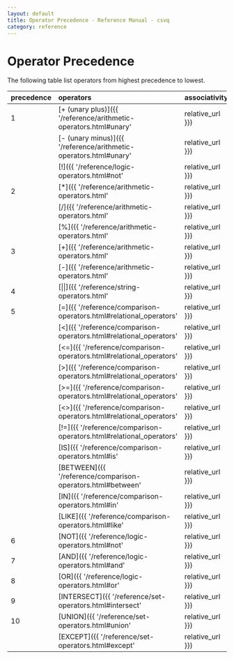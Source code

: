 ```yaml
---
layout: default
title: Operator Precedence - Reference Manual - csvq
category: reference
---
```


# Operator Precedence

The following table list operators from highest precedence to lowest.

| precedence | operators | associativity |
| :- | :- | :- |
| 1  | [+ (unary plus)]({{ '/reference/arithmetic-operators.html#unary' | relative_url }})  | Right-to-left | 
|    | [- (unary minus)]({{ '/reference/arithmetic-operators.html#unary' | relative_url }}) | Right-to-left | 
|    | [!]({{ '/reference/logic-operators.html#not' | relative_url }})                      | Right-to-left | 
| 2  | [*]({{ '/reference/arithmetic-operators.html' | relative_url }})       | Left-to-right | 
|    | [/]({{ '/reference/arithmetic-operators.html' | relative_url }})       | Left-to-right | 
|    | [%]({{ '/reference/arithmetic-operators.html' | relative_url }})       | Left-to-right | 
| 3  | [+]({{ '/reference/arithmetic-operators.html' | relative_url }})       | Left-to-right | 
|    | [-]({{ '/reference/arithmetic-operators.html' | relative_url }})       | Left-to-right | 
| 4  | [\|\|]({{ '/reference/string-operators.html' | relative_url }})    | Left-to-right | 
| 5  | [\=]({{ '/reference/comparison-operators.html#relational_operators' | relative_url }})  | nonassoc | 
|    | [<]({{ '/reference/comparison-operators.html#relational_operators' | relative_url }})   | nonassoc | 
|    | [<\=]({{ '/reference/comparison-operators.html#relational_operators' | relative_url }}) | nonassoc | 
|    | [>]({{ '/reference/comparison-operators.html#relational_operators' | relative_url }})   | nonassoc | 
|    | [>\=]({{ '/reference/comparison-operators.html#relational_operators' | relative_url }}) | nonassoc | 
|    | [<>]({{ '/reference/comparison-operators.html#relational_operators' | relative_url }})  | nonassoc | 
|    | [!\=]({{ '/reference/comparison-operators.html#relational_operators' | relative_url }}) | nonassoc | 
|    | [IS]({{ '/reference/comparison-operators.html#is' | relative_url }})           | nonassoc | 
|    | [BETWEEN]({{ '/reference/comparison-operators.html#between' | relative_url }}) | nonassoc | 
|    | [IN]({{ '/reference/comparison-operators.html#in' | relative_url }})           | nonassoc | 
|    | [LIKE]({{ '/reference/comparison-operators.html#like' | relative_url }})       | nonassoc | 
| 6  | [NOT]({{ '/reference/logic-operators.html#not' | relative_url }})     | Right-to-left | 
| 7  | [AND]({{ '/reference/logic-operators.html#and' | relative_url }})     | Left-to-right | 
| 8  | [OR]({{ '/reference/logic-operators.html#or' | relative_url }})       | Left-to-right | 
| 9  | [INTERSECT]({{ '/reference/set-operators.html#intersect' | relative_url }}) | Left-to-right | 
| 10 | [UNION]({{ '/reference/set-operators.html#union' | relative_url }})         | Left-to-right | 
|    | [EXCEPT]({{ '/reference/set-operators.html#except' | relative_url }})       | Left-to-right | 

